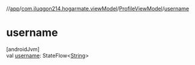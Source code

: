 //[app](../../../index.md)/[com.jluqgon214.hogarmate.viewModel](../index.md)/[ProfileViewModel](index.md)/[username](username.md)

# username

[androidJvm]\
val [username](username.md): StateFlow&lt;[String](https://kotlinlang.org/api/latest/jvm/stdlib/kotlin-stdlib/kotlin/-string/index.html)&gt;
